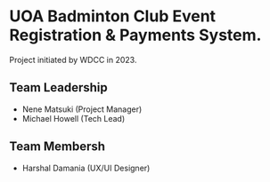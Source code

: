 # UOA Badminton Club Event Registration & Payments System.
Project initiated by WDCC in 2023.

## Team Leadership

- Nene Matsuki (Project Manager)
- Michael Howell (Tech Lead)

## Team Membersh

- Harshal Damania (UX/UI Designer)
